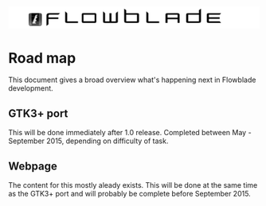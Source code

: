 ![Flowblade](flowblade-trunk/Flowblade/res/img/header_text.png "Flowblade")

# Road map
This document gives a broad overview what's happening next in Flowblade development.

## GTK3+ port
This will be done immediately after 1.0 release. Completed between May - September 2015, depending on difficulty of task.

## Webpage
 The content for this mostly aleady exists. This will be done at the same time as the GTK3+ port and will probably be complete before  September 2015.

